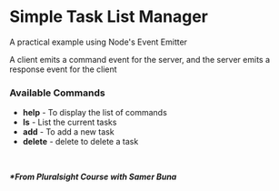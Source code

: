 # Simple Task List Manager
A practical example using Node's Event Emitter 

A client emits a command event for the server, and the server emits a response event for the client

### Available Commands
* __help__ - To display the list of commands
* __ls__ - List the current tasks
* __add__ - To add a new task
* __delete__ - delete to delete a task
<br />

**_*From Pluralsight Course with Samer Buna_**

